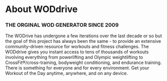 # About WODdrive

### THE ORGINAL WOD GENERATOR SINCE 2009
The WODrive has undergone a few iterations over the last decade or so but the goal of this project has always been the same - to provide an extensive community-driven resource for workouts and fitness challenges. 
The WODdrive gives you instant access to tens of thousands of workouts involving everything from powerlifting and Olympic weightlifting to CrossFit®/cross-training, bodyweight conditioning, and endurance training. There is something for everyone and for every environment. 
Get your Workout of the Day anytime, anywhere, and on any device.
